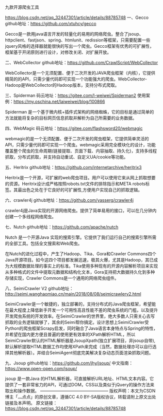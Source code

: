 九款开源爬虫工具

https://blog.csdn.net/qq_32447301/article/details/88785748
一、Gecco
github地址：https://github.com/xtuhcy/gecco

Gecco是一款用java语言开发的轻量化的易用的网络爬虫。整合了jsoup、httpclient、fastjson、spring、htmlunit、redission等框架，只需要配置一些jquery风格的选择器就能很快的写出一个爬虫。Gecco框架有优秀的可扩展性，框架基于开闭原则进行设计，对修改关闭、对扩展开放。

二、WebCollector
github地址：https://github.com/CrawlScript/WebCollector

WebCollector是一个无须配置、便于二次开发的JAVA爬虫框架（内核），它提供精简的的API，只需少量代码即可实现一个功能强大的爬虫。WebCollector-Hadoop是WebCollector的Hadoop版本，支持分布式爬取。

三、Spiderman
码云地址：https://gitee.com/l-weiwei/Spiderman2
使用案例：https://my.oschina.net/laiweiwei/blog/100866

Spiderman 是一个基于微内核+插件式架构的网络蜘蛛，它的目标是通过简单的方法就能将复杂的目标网页信息抓取并解析为自己所需要的业务数据。

四、WebMagic
码云地址：https://gitee.com/flashsword20/webmagic

webmagic的是一个无须配置、便于二次开发的爬虫框架，它提供简单灵活的API，只需少量代码即可实现一个爬虫。webmagic采用完全模块化的设计，功能覆盖整个爬虫的生命周期(链接提取、页面下载、内容抽取、持久化)，支持多线程抓取，分布式抓取，并支持自动重试、自定义UA/cookie等功能。

五、Heritrix
github地址：https://github.com/internetarchive/heritrix3

Heritrix是一个开源，可扩展的web爬虫项目。用户可以使用它来从网上抓取想要的资源。Heritrix设计成严格按照robots.txt文件的排除指示和META robots标签。其最出色之处在于它良好的可扩展性,方便用户实现自己的抓取逻辑。

六、crawler4j
github地址：https://github.com/yasserg/crawler4j

crawler4j是Java实现的开源网络爬虫。提供了简单易用的接口，可以在几分钟内创建一个多线程网络爬虫。

七、Nutch
github地址：https://github.com/apache/nutch

Nutch 是一个开源Java 实现的搜索引擎。它提供了我们运行自己的搜索引擎所需的全部工具。包括全文搜索和Web爬虫。

在Nutch的进化过程中，产生了Hadoop、Tika、Gora和Crawler Commons四个Java开源项目。如今这四个项目都发展迅速，极其火爆，尤其是Hadoop，其已成为大规模数据处理的事实上的标准。Tika使用多种现有的开源内容解析项目来实现从多种格式的文件中提取元数据和结构化文本，Gora支持把大数据持久化到多种存储实现，Crawler Commons是一个通用的网络爬虫组件。

八、SeimiCrawler V2
github地址：http://seimi.wanghaomiao.cn/main/2018/08/08/seimicrawlerv2.html

SeimiCrawler是一个敏捷的，独立部署的，支持分布式的Java爬虫框架，希望能在最大程度上降低新手开发一个可用性高且性能不差的爬虫系统的门槛，以及提升开发爬虫系统的开发效率。在SeimiCrawler的世界里，绝大多数人只需关心去写抓取的业务逻辑就够了，其余的Seimi帮你搞定。设计思想上SeimiCrawler受Python的爬虫框架Scrapy启发，同时融合了Java语言本身特点与Spring的特性，并希望在国内更方便且普遍的使用更有效率的XPath解析HTML，所以SeimiCrawler默认的HTML解析器是JsoupXpath(独立扩展项目，非jsoup自带),默认解析提取HTML数据工作均使用XPath来完成（当然，数据处理亦可以自行选择其他解析器）。并结合SeimiAgent彻底完美解决复杂动态页面渲染抓取问题。

九、Jsoup
github地址：https://github.com/jhy/jsoup/
中文指南：https://www.open-open.com/jsoup/

jsoup 是一款Java 的HTML解析器，可直接解析URL地址、HTML文本内容。它提供了一套非常省力的API，可通过DOM，CSS以及类似于jQuery的操作方法来取出和操作数据。
————————————————
版权声明：本文为CSDN博主「灬点点」的原创文章，遵循CC 4.0 BY-SA版权协议，转载请附上原文出处链接及本声明。
原文链接：https://blog.csdn.net/qq_32447301/article/details/88785748
